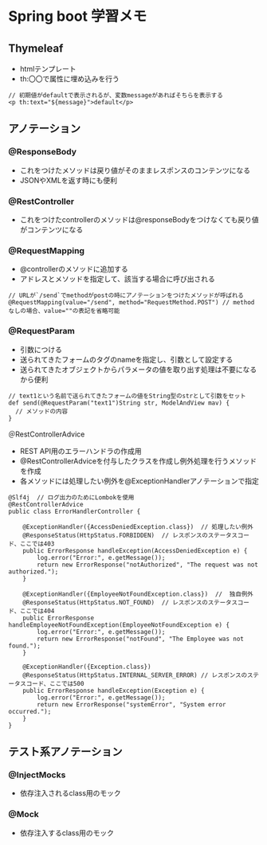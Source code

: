 # Spring boot 学習メモ

## Thymeleaf　
- htmlテンプレート
- th:〇〇で属性に埋め込みを行う
```
// 初期値がdefaultで表示されるが、変数messageがあればそちらを表示する
<p th:text="${message}">default</p>
```


## アノテーション
### @ResponseBody
- これをつけたメソッドは戻り値がそのままレスポンスのコンテンツになる
- JSONやXMLを返す時にも便利

### @RestController
- これをつけたcontrollerのメソッドは@responseBodyをつけなくても戻り値がコンテンツになる

### @RequestMapping
- @controllerのメソッドに追加する
- アドレスとメソッドを指定して、該当する場合に呼び出される
```
// URLが`/send`でmethodがpostの時にアノテーションをつけたメソッドが呼ばれる
@RequestMapping(value="/send", method="RequestMethod.POST") // methodなしの場合、value=""の表記を省略可能
```

### @RequestParam
- 引数につける
- 送られてきたフォームのタグのnameを指定し、引数として設定する
- 送られてきたオブジェクトからパラメータの値を取り出す処理は不要になるから便利
```
// text1という名前で送られてきたフォームの値をString型のstrとして引数をセット
def send(@RequestParam("text1")String str, ModelAndView mav) {
  // メソッドの内容
}
```

＠RestControllerAdvice
- REST API用のエラーハンドラの作成用
- @RestControllerAdviceを付与したクラスを作成し例外処理を行うメソッドを作成
- 各メソッドには処理したい例外を@ExceptionHandlerアノテーションで指定
```
@Slf4j  // ログ出力のためにLombokを使用
@RestControllerAdvice
public class ErrorHandlerController {

    @ExceptionHandler({AccessDeniedException.class})  // 処理したい例外
    @ResponseStatus(HttpStatus.FORBIDDEN)  // レスポンスのステータスコード、ここでは403
    public ErrorResponse handleException(AccessDeniedException e) {
        log.error("Error:", e.getMessage());
        return new ErrorResponse("notAuthorized", "The request was not authorized.");
    }

    @ExceptionHandler({EmployeeNotFoundException.class})  //  独自例外
    @ResponseStatus(HttpStatus.NOT_FOUND)  // レスポンスのステータスコード、ここでは404
    public ErrorResponse handleEmployeeNotFoundException(EmployeeNotFoundException e) {
        log.error("Error:", e.getMessage());
        return new ErrorResponse("notFound", "The Employee was not found.");
    }

    @ExceptionHandler({Exception.class})
    @ResponseStatus(HttpStatus.INTERNAL_SERVER_ERROR) // レスポンスのステータスコード、ここでは500
    public ErrorResponse handleException(Exception e) {
        log.error("Error:", e.getMessage());
        return new ErrorResponse("systemError", "System error occurred.");
    }
}
```

## テスト系アノテーション
### @InjectMocks
- 依存注入されるclass用のモック

### @Mock
- 依存注入するclass用のモック
